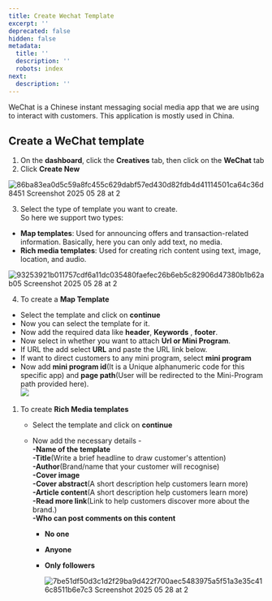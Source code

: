 ```yaml
---
title: Create Wechat Template
excerpt: ''
deprecated: false
hidden: false
metadata:
  title: ''
  description: ''
  robots: index
next:
  description: ''
---
```

WeChat is a Chinese instant messaging social media app that we are using to interact with customers. This application is mostly used in China.

## Create a WeChat template

1. On the **dashboard**, click the **Creatives** tab, then click on the **WeChat** tab
2. Click **Create New**

![86ba83ea0d5c59a8fc455c629dabf57ed430d82fdb4d41114501ca64c36d8451 Screenshot 2025 05 28 at 2](https://files.readme.io/86ba83ea0d5c59a8fc455c629dabf57ed430d82fdb4d41114501ca64c36d8451-Screenshot_2025-05-28_at_2.19.43_PM.png)

3. Select the type of template you want to create.\
   So here we support two types:

* **Map templates**: Used for announcing offers and transaction-related information. Basically, here you can only add text, no media.
* **Rich media templates**: Used for creating rich content using text, image, location, and audio.

![93253921b011757cdf6a11dc035480faefec26b6eb5c82906d47380b1b62ab05 Screenshot 2025 05 28 at 2](https://files.readme.io/93253921b011757cdf6a11dc035480faefec26b6eb5c82906d47380b1b62ab05-Screenshot_2025-05-28_at_2.28.21_PM.png)

4. To create a **Map Template**

* Select the template and click on **continue**
* Now you can select the template for it.
* Now add the required data like **header**, **Keywords** , **footer**.
* Now select in whether you want to attach **Url or Mini Program**.
* If URL the add select **URL** and paste the URL link below.
* If want to direct customers to any mini program, select  **mini program**
* Now add **mini program id**(It is a Unique alphanumeric code for this specific app) and **page path**(User will be redirected to the Mini-Program path provided here).\
  ![](https://files.readme.io/844a6c9-image.png)

1. To create **Rich Media templates**

   * Select the template and click on **continue**
   * Now add the necessary details -\
     **​​-Name of the template**\
     **-Title**(Write a brief headline to draw customer's attention)\
     **-Author**(Brand/name that your customer will recognise)\
     **-Cover image**\
     **-Cover abstract**(A short description help customers learn more)\
     **-Article content**(A short description help customers learn more)\
     **-Read more link**(Link to help customers discover more about the brand.)\
     **-Who can post comments on this content**

     * **No one**
     * **Anyone**
     * **Only followers**

       ![7be51df50d3c1d2f29ba9d422f700aec5483975a5f51a3e35c416c8511b6e7c3 Screenshot 2025 05 28 at 2](https://files.readme.io/7be51df50d3c1d2f29ba9d422f700aec5483975a5f51a3e35c416c8511b6e7c3-Screenshot_2025-05-28_at_2.30.26_PM.png)